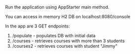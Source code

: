 Run the application using AppStarter main method.

You can access in memory H2 DB on localhost:8080/console

In the app are 3 GET endpoints:
1. /populate - populates DB with initial data
2. /courses - retrieves courses with more than 3 students
3. /courses2 - retrieves courses with student "Jimmy"